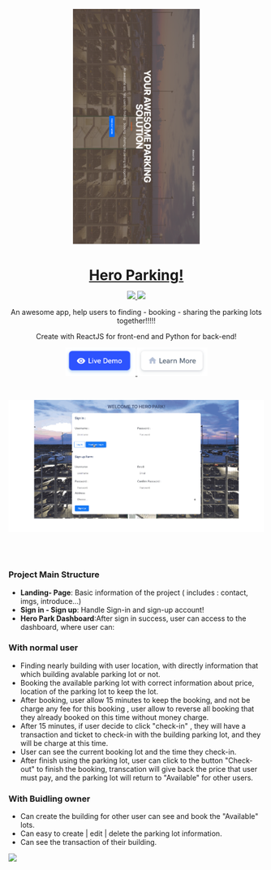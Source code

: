 <p align="center">
<a href="https://hero-park.netlify.com/">
<img src="assets/preview.png" width="250" />
</a>
</p>

<h1 align="center" style="border-bottom: none !important; margin-bottom: 5px !important;"><a href="https://hero-park.netlify.com/">Hero Parking!</a></h1>
<p align="center">
  <a href="#">
    <img src="https://img.shields.io/badge/License-MIT-brightgreen.svg" />
  </a>
  <a href="https://twitter.com/designrevision">
    <img src="https://img.shields.io/twitter/follow/DesignRevision.svg?style=social&label=Follow" />
  </a>
</p>

<p align="center">
An awesome app, help users to finding - booking - sharing the parking lots together!!!!!
</p>
<p align="center"> Create with ReactJS for front-end and Python for back-end!</p>
<p align="center">
  <a href=" https://hero-park.netlify.com/">
    <img height="55px" src="assets/btn-live-preview.png" />
  </a>
  <a href="https://hero-park.netlify.com/">
    <img height="55px" src="assets/btn-learn-more.png" />
  </a>
</p>

<br />

<p align="center">
<a href="https://hero-park.netlify.com/">
<img src="assets/signin.gif" width="650" />
</a>
</p>

<br />


<br />


### Project Main Structure

- **Landing- Page**: Basic information of the project ( includes : contact, imgs, introduce...)
- **Sign in - Sign up**: Handle Sign-in and sign-up account!
- **Hero Park Dashboard**:After sign in success, user can access to the dashboard, where user can:
### With normal user
- Finding nearly building with user location, with directly information that which building avalable parking lot or not.
- Booking the available parking lot with correct information about price, location of the parking lot to keep the lot.
- After booking, user allow 15 minutes to keep the booking, and not be charge any fee for this booking , user allow to reverse all booking that they already booked on this time without money charge.
- After 15 minutes, if user decide to click "check-in" , they will have a transaction and ticket to check-in with the building parking lot, and they will be charge at this time.
- User can see the current booking lot and the time they check-in.
- After finish using the parking lot, user can click to the button "Check-out" to finish the booking, transcation will give back the price that user must pay, and the parking lot will return to "Available" for other users.
    <br />

### With Buidling owner
- Can create the building for other user can see and book the "Available" lots.
- Can easy to create | edit | delete the parking lot information.
- Can see the transaction of their building.
    <br />



<a href="https://hero-park.netlify.com/">
<img src="assets/book.gif" width="650" />
</a>
</p>






